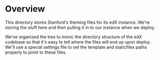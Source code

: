 Overview
========
This directory stores Stanford's theming files for its edX instance.
We're storing the stuff here and then pulling it in to our instance
when we deploy.

We've organized the tree to mimic the directory structure of the edX
codebase so that it's easy to tell where the files will end up upon
deploy. We'll use a special settings file to set the template and
staticfiles paths properly to point to these files.
